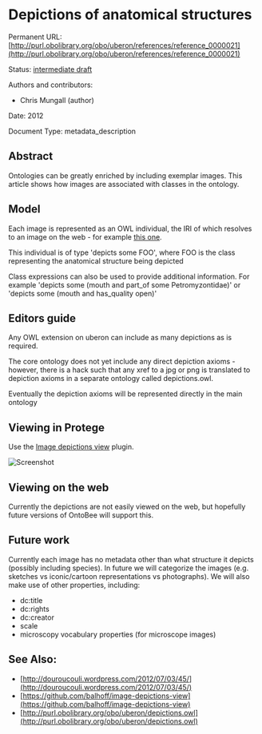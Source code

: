 # Depictions of anatomical structures


Permanent URL: [http://purl.obolibrary.org/obo/uberon/references/reference_0000021](http://purl.obolibrary.org/obo/uberon/references/reference_0000021)

Status: [intermediate draft](http://purl.org/spar/pso/intermediate-draft)

Authors and contributors:

 * Chris Mungall (author)

Date: 2012

Document Type: metadata_description

## Abstract
Ontologies can be greatly enriched by including exemplar images. This article shows how images are associated with classes in the ontology.


## Model

Each image is represented as an OWL individual, the IRI of which
resolves to an image on the web - for example [this
one](http://purl.obolibrary.org/obo/uberon/images/lamprey_sucker_rosava_3238889218.jpg).

This individual is of type 'depicts some FOO', where FOO is the class representing the anatomical structure being depicted

Class expressions can also be used to provide additional
information. For example 'depicts some (mouth and part_of some
Petromyzontidae)' or 'depicts some (mouth and has_quality open)'

## Editors guide

Any OWL extension on uberon can include as many depictions as is required.

The core ontology does not yet include any direct depiction axioms -
however, there is a hack such that any xref to a jpg or png is
translated to depiction axioms in a separate ontology called
depictions.owl.

Eventually the depiction axioms will be represented directly in the main ontology

## Viewing in Protege

Use the [Image depictions view](https://github.com/balhoff/image-depictions-view) plugin.

![Screenshot](http://douroucouli.files.wordpress.com/2012/07/mouth.jpg)

## Viewing on the web

Currently the depictions are not easily viewed on the web, but
hopefully future versions of OntoBee will support this.

## Future work

Currently each image has no metadata other than what structure it
depicts (possibly including species). In future we will categorize the
images (e.g. sketches vs iconic/cartoon representations vs
photographs). We will also make use of other properties, including:

 * dc:title
 * dc:rights
 * dc:creator
 * scale
 * microscopy vocabulary properties (for microscope images)



## See Also:
 * [http://douroucouli.wordpress.com/2012/07/03/45/](http://douroucouli.wordpress.com/2012/07/03/45/)
 * [https://github.com/balhoff/image-depictions-view](https://github.com/balhoff/image-depictions-view)
 * [http://purl.obolibrary.org/obo/uberon/depictions.owl](http://purl.obolibrary.org/obo/uberon/depictions.owl)


